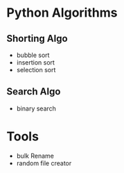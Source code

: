 # Python Algorithms

## Shorting Algo

- bubble sort
- insertion sort
- selection sort

## Search Algo

- binary search

# Tools

- bulk Rename
- random file creator
